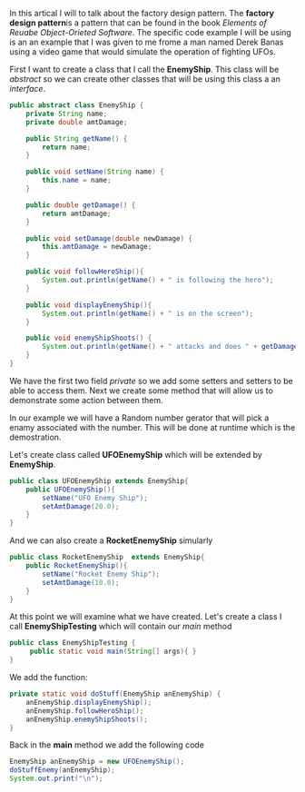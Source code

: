 In this artical I will to talk about the factory design pattern. 
The **factory design pattern**is a pattern that can be found in the book *Elements of Reuabe Object-Orieted Software*.
The specific code example I will be using is an an example that I was given to me frome a man named Derek Banas using a video game that would simulate the operation of fighting UFOs.


First I want to create a class that I call the **EnemyShip**. This class will be *abstract* so we can create other classes that will be using this class a an *interface*.

```java
public abstract class EnemyShip {
    private String name;
    private double amtDamage;

    public String getName() {
        return name;
    }

    public void setName(String name) {
        this.name = name;
    }

    public double getDamage() {
        return amtDamage;
    }

    public void setDamage(double newDamage) {
        this.amtDamage = newDamage;
    }

    public void followHeroShip(){
        System.out.println(getName() + " is following the hero");
    }

    public void displayEnemyShip(){
        System.out.println(getName() + " is on the screen");
    }

    public void enemyShipShoots() {
        System.out.println(getName() + " attacks and does " + getDamage() + " damage to hero");
    }
}
```
We have the first two field *private* so we add some setters and setters to be able to access them.
Next we create some method that will allow us to demonstrate some action between them.

In our example we will have a Random number gerator that will pick a enamy associated with the number.
This will be done at runtime which is the demostration.

Let's create class called **UFOEnemyShip** which will be extended by **EnemyShip**.
```java
public class UFOEnemyShip extends EnemyShip{
    public UFOEnemyShip(){
        setName("UFO Enemy Ship");
        setAmtDamage(20.0);
    }
}
```
And we can also create a **RocketEnemyShip** simularly
```java
public class RocketEnemyShip  extends EnemyShip{
    public RocketEnemyShip(){
        setName("Rocket Enemy Ship");
        setAmtDamage(10.0);
    }
}
```
At this point we will examine what we have created.
Let's create a class I call **EnemyShipTesting** which will contain our *main* method

```java
public class EnemyShipTesting {
     public static void main(String[] args){ }
}
```
We add the function:

```java
private static void doStuff(EnemyShip anEnemyShip) {
    anEnemyShip.displayEnemyShip();
    anEnemyShip.followHeroShip();
    anEnemyShip.enemyShipShoots();
}
```
Back in the **main** method we add the following code

```java
EnemyShip anEnemyShip = new UFOEnemyShip();
doStuffEnemy(anEnemyShip);
System.out.print("\n");
```



































